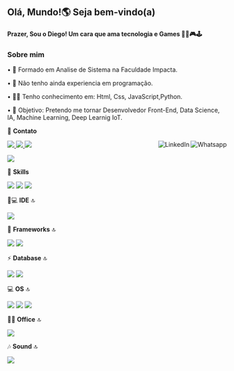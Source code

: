 ## Olá, Mundo!🌎 Seja bem-vindo(a)

#### Prazer, Sou o Diego! Um cara que ama tecnologia e Games 👨‍💻🎮🕹

### Sobre mim
• 🎒 Formado em Analise de Sistema na Faculdade Impacta.

• 💜 Não tenho ainda experiencia em programação.

• 👨‍💻 Tenho conhecimento em: Html, Css, JavaScript,Python.

• 🎯 Objetivo: Pretendo me tornar Desenvolvedor Front-End, Data Science, IA, Machine Learning, Deep Learnig IoT.

📱 **Contato**

<a href="https://www.facebook.com/diegohenriquesales/">
    <img src="https://img.shields.io/badge/Facebook-1877F2?style=for-the-badge&logo=facebook&logoColor=white">

<a href="https://https://www.instagram.com/diegoh.sales/">
    <img src="https://img.shields.io/badge/-Instagram-%23E4405F?style=for-the-badge&logo=instagram&logoColor=white">    

<a href="https://api.whatsapp.com/send?phone=55511972761484">
    <img src="https://img.shields.io/badge/-Whatsapp-4CA143?style=flat&labelColor=4CA143&logo=whatsapp&logoColor=white" title="Text me" align="right" alt="Whatsapp">

<a href="mailto:diegohenrique_sales@hotmail.com">
    <img src="https://img.shields.io/badge/Microsoft_Outlook-0078D4?style=for-the-badge&logo=microsoft-outlook&logoColor=white">

<a href="https://www.linkedin.com/in/diegohsales/">
    <img src="https://img.shields.io/badge/-LinkedIn-blue?style=flat&logo=Linkedin&logoColor=white" title="My Social Network" align="right" alt="LinkedIn">

  <a><img src="https://img.shields.io/badge/DiegoHSales%232449-6633cc?style=flat-square&logo=Discord&logoColor=white" /></a>

🚀 **Skills**

<img src="https://img.shields.io/badge/Python-3776AB?style=for-the-badge&logo=python&logoColor=white">
<img src="https://img.shields.io/badge/HTML5-E34F26?style=for-the-badge&logo=html5&logoColor=white"> 
<img src="https://img.shields.io/badge/JavaScript-F7DF1E?style=for-the-badge&logo=javascript&logoColor=black"> 

👨💻 **IDE** 🔝

<img src="https://img.shields.io/badge/Visual_Studio_Code-0078D4?style=for-the-badge&logo=visual%20studio%20code&logoColor=white">

🚀 **Frameworks** 🔝

<img src="https://img.shields.io/badge/Flask-000000?style=for-the-badge&logo=flask&logoColor=white"> 
<img src="https://img.shields.io/badge/React-20232A?style=for-the-badge&logo=react&logoColor=61DAFB">

⚡ **Database** 🔝

<img src="https://img.shields.io/badge/SQLite-07405E?style=for-the-badge&logo=sqlite&logoColor=white"> <img src="https://img.shields.io/badge/MySQL-00000F?style=for-the-badge&logo=mysql&logoColor=white"> 


💻 **OS** 🔝

<img src="https://img.shields.io/badge/Windows-0078D6?style=for-the-badge&logo=windows&logoColor=white"> <img src="https://img.shields.io/badge/Ubuntu-E95420?style=for-the-badge&logo=ubuntu&logoColor=whitehttps://img.shields.io/badge/Kali_Linux-557C94?style=for-the-badge&logo=kali-linux&logoColor=white"> <img src="https://img.shields.io/badge/Linux_Mint-87CF3E?style=for-the-badge&logo=linux-mint&logoColor=white">

👨‍💻 **Office** 🔝

<img src="https://img.shields.io/badge/Microsoft_Office-D83B01?style=for-the-badge&logo=microsoft-office&logoColor=white">

🎶 **Sound** 🔝

<a href="https://www.spotify.com/br/account/overview/#_=_">
<img src="https://img.shields.io/badge/Spotify-1ED760?&style=for-the-badge&logo=spotify&logoColor=white">
</a>

###
